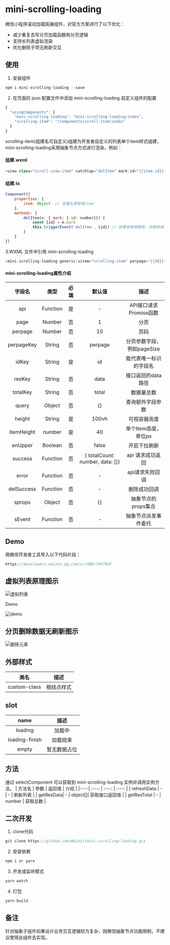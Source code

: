 
# mini-scrolling-loading

微信小程序滚动加载拓展组件，对官方方案进行了以下优化：

* 减少重复去写分页加载函数和分页逻辑
* 支持长列表虚拟渲染
* 优化删除子项无刷新交互

## 使用

1. 安装组件

```javascript
npm i mini-scrolling-loading --save
```

2. 在页面的 json 配置文件中添加 mini-scrolling-loading 自定义组件的配置

```javascript
{
  "usingComponents": {
    "mini-scrolling-loading": "mini-scrolling-loading/index",
    "scrolling-item": "/components/scroll-item/index"
  }
}
```

scrolling-item(组建名可自定义)组建为开发者自定义的列表单个item样式组建，mini-scrolling-loading采用抽象节点方式进行渲染，例如：

#### 组建.wxml

```javascript
<view class="scroll-view-item" catchtap="delItem" mark:id="{{item.id}}">{{item.title}}</view>
```

#### 组建.ts

```javascript
Component({
    properties: {
        item: Object  // 变量名需使用item
    },
    methods: {
        delItem(e: { mark: { id: number}}) {
            const {id} = e.mark
            this.triggerEvent('delItem', {id}) // 如果有使用删除，在删除成功后，需派发delItem事件，传入删除的主键id即可，组建会无刷新更新列表。
        }
    }
})
```

3.WXML 文件中引用 mini-scrolling-loading

```javascript
<mini-scrolling-loading generic:sitem="scrolling-item" perpage="{{20}}" idKey="id" api="{{getData}}"></mini-scrolling-loading>
```

#### mini-scrolling-loading属性介绍

| 字段名 | 类型 | 必填 | 默认值 | 描述 |
| :---: | :---:| :---:| :---: | :---: |
| api | Function | 是 | - | API接口请求Promise函数 |
| page | Number | 否 | 1 | 分页|
| perpage | Number | 否 | 10 | 页码|
| perpageKey | String | 否 | perpage | 分页参数字段，例如pageSize |
| idKey | String | 是 | id | 能代表唯一标识的字段名 |
| resKey | String | 否 | data | 接口返回的data路径 |
| totalKey | String| 否 | total| 数据量总数 |
| query | Object | 否 | {} | 查询额外字段参数 |
| height | String | 是 | 100vh | 可视容器高度 |
| itemHeight | number | 是 | 40 | 单个Item高度，单位px|
| enUpper | Boolean | 否 | false | 开启下拉刷新 |
| success | Function | 否 | { totalCount: number, data: []} | api 请求成功返回 |
| error | Function | 否 | - | api请求失败回调 |
| delSuccess | Function | 否 | - | 删除成功回调 |
| sprops | Object | 否 | {} | 抽象节点的props集合 |
| sEvent | Function | 否 | - | 抽象节点派发事件委托 |

## Demo

用微信开发者工具导入以下代码片段：

```javascript
https://developers.weixin.qq.com/s/r4BBrfmF7NIF
```

## 虚拟列表原理图示

![虚拟列表](https://i.imgur.com/wbODRGR.png)

Demo

![demo](https://i.imgur.com/vRi9SfG.gif)

## 分页删除数据无刷新图示

![删除元素](https://i.imgur.com/3NfXmrV.png)

## 外部样式

| 类名 | 描述 |
| :--: | :--: |
| custom-class | 根结点样式 |

## slot

| name | 描述 |
| :--: | :--: |
| loading | 加载中 |
| loading-finish | 加载结束 |
| empty | 暂无数据占位 |

## 方法

通过 selectComponent 可以获取到 mini-scrolling-loading 实例并调用实例方法。
| 方法名 | 参数 | 返回值 | 介绍 |
|:---:| :---: | :---: | :---: |
| refreshData | - | - | 刷新列表 |
| getResData| - | object[]| 获取接口返回值 |
| getResTotal | - | number | 获取总数 |

## 二次开发

1. clone代码

```javascript
git clone https://github.com/WGinit/mini-scrolling-loading.git
```

2. 安装依赖

```javascript
npm i or yarn
```

3. 开发或监听模式

```javascript
yarn watch
```

4. 打包

```javascript
yarn build
```

## 备注

针对抽象子组件如果设计业务交互逻辑较为复杂，因微信抽象节点功能限制，不建议使用此组件去实现。
